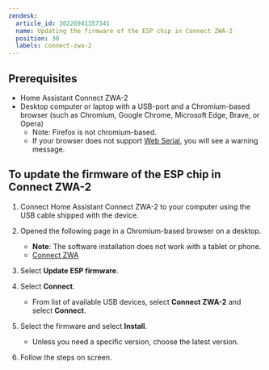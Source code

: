 ```yaml
---
zendesk:
  article_id: 30226941357341
  name: Updating the firmware of the ESP chip in Connect ZWA-2
  position: 30
  labels: connect-zwa-2
---
```


## Prerequisites

- Home Assistant Connect ZWA-2
- Desktop computer or laptop with a USB-port and a Chromium-based browser (such as Chromium, Google Chrome, Microsoft Edge, Brave, or Opera)
  - Note: Firefox is not chromium-based.
  - If your browser does not support [Web Serial](https://developer.mozilla.org/en-US/docs/Web/API/Web_Serial_API#browser_compatibility), you will see a warning message.

## To update the firmware of the ESP chip in Connect ZWA-2

1. Connect Home Assistant Connect ZWA-2 to your computer using the USB cable shipped with the device.
2. Opened the following page in a Chromium-based browser on a desktop.
   - **Note**: The software installation does not work with a tablet or phone.
   - [Connect ZWA](https://home-assistant.github.io/zwa2-toolbox/)

3. Select **Update ESP firmware**.
4. Select **Connect**.
   - From list of available USB devices, select **Connect ZWA-2** and select **Connect**.
5. Select the firmware and select **Install**.
   - Unless you need a specific version, choose the latest version.
6. Follow the steps on screen.
